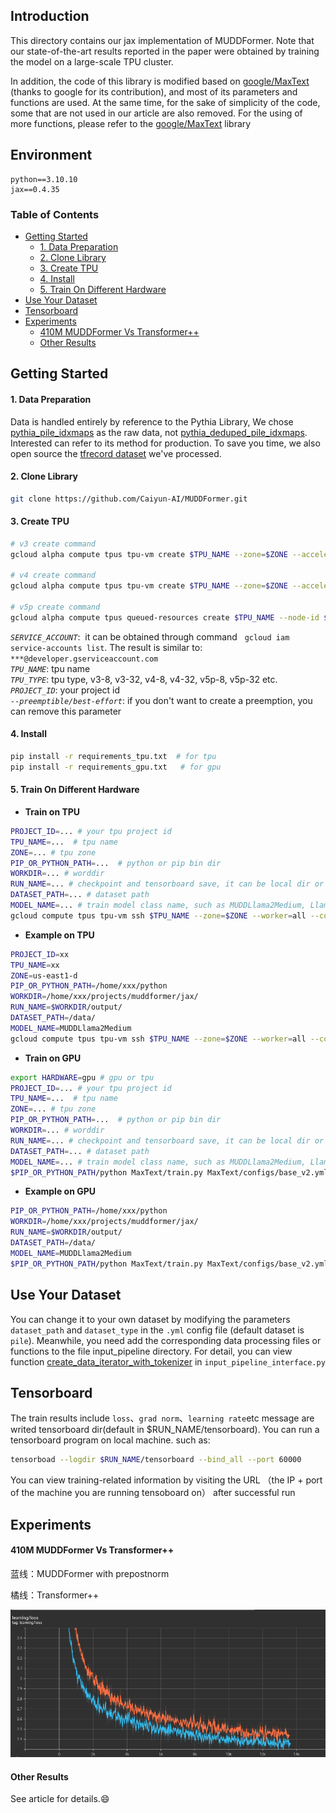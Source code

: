 ## Introduction
This directory contains our jax implementation of MUDDFormer. Note that our state-of-the-art results reported in the paper were obtained by training the model on a large-scale TPU cluster.

In addition, the code of this library is modified based on [google/MaxText](https://github.com/google/maxtext) (thanks to google for its contribution), and most of its parameters and functions are used. At the same time, for the sake of simplicity of the code, some that are not used in our article are also removed. For the using of more functions, please refer to the [google/MaxText](https://github.com/google/maxtext) library

## Environment
```plaintext
python==3.10.10  
jax==0.4.35
``` 

### Table of Contents
- [Getting Started](#Getting-started)
    - [1. Data Preparation](#1-Data-Preparation)
    - [2. Clone Library](#2-clone-Library)
    - [3. Create TPU](#3-Create-TPU)
    - [4. Install](#4-Install)
    - [5. Train On Different Hardware](#5-Train-On-Different-Hardware)
- [Use Your Dataset](#Use-Your-Dataset)
- [Tensorboard](#Tensorboard)
- [Experiments](#Experiments)
    - [410M MUDDFormer Vs Transformer++](#410m-muddformer-vs-transformer)
    - [Other Results](#Other-Results)

## Getting Started

#### 1. Data Preparation
Data is handled entirely by reference to the Pythia Library, We chose [pythia_pile_idxmaps](https://huggingface.co/datasets/EleutherAI/pythia_pile_idxmaps) as the raw data, not [pythia_deduped_pile_idxmaps](https://huggingface.co/datasets/EleutherAI/pythia_deduped_pile_idxmaps). Interested can refer to its method for production. To save you time, we also open source the [tfrecord dataset](https://huggingface.co/datasets/Caiyun-AI/Pile_tfrecord/tree/main) we've processed.


#### 2. Clone Library
```bash
git clone https://github.com/Caiyun-AI/MUDDFormer.git
```
#### 3. Create TPU
 
```bash
# v3 create command
gcloud alpha compute tpus tpu-vm create $TPU_NAME --zone=$ZONE --accelerator-type=$TPU_TYPE --version=tpu-vm-base --project=$PROJECT_ID  --scopes=https://www.googleapis.com/auth/cloud-platform --preemptible

# v4 create command
gcloud alpha compute tpus tpu-vm create $TPU_NAME --zone=$ZONE --accelerator-type=$TPU_TYPE --version=tpu-vm-tf-2.10.0-pod-v4 --project=$PROJECT_ID  --scopes=https://www.googleapis.com/auth/cloud-platform --preemptible

# v5p create command
gcloud alpha compute tpus queued-resources create $TPU_NAME --node-id $TPU_NAME  --project $PROJECT_ID   --zone=$ZONE   --accelerator-type=$TPU_TYPE --runtime-version v2-alpha-tpuv5 --service-account $SERVICE_ACCOUNT   --best-effort
```
*```SERVICE_ACCOUNT```*: &nbsp;it can be obtained through command &nbsp; ```gcloud iam service-accounts list```. The result is similar to: ```***@developer.gserviceaccount.com```   
*```TPU_NAME```*:&nbsp;tpu name  
*```TPU_TYPE```*:&nbsp;tpu type, v3-8, v3-32, v4-8, v4-32, v5p-8, v5p-32 etc.    
*```PROJECT_ID```*: your project id  
*```--preemptible/best-effort```*:&nbsp;if you don't want to create a preemption, you can remove this parameter  

#### 4. Install

```bash
pip install -r requirements_tpu.txt  # for tpu
pip install -r requirements_gpu.txt   # for gpu
```

#### 5. Train On Different Hardware
- **Train on TPU**
```bash
PROJECT_ID=... # your tpu project id
TPU_NAME=...  # tpu name
ZONE=... # tpu zone
PIP_OR_PYTHON_PATH=...  # python or pip bin dir
WORKDIR=... # worddir
RUN_NAME=... # checkpoint and tensorboard save, it can be local dir or bucket dir(gs://...)
DATASET_PATH=... # dataset path
MODEL_NAME=... # train model class name, such as MUDDLlama2Medium, Llama2Medium
gcloud compute tpus tpu-vm ssh $TPU_NAME --zone=$ZONE --worker=all --command="export HARDWARE=tpu; cd $WORKDIR; $PIP_OR_PYTHON_PATH/python MaxText/train.py MaxText/configs/base_v2.yml run_name=$RUN_NAME dataset_path=$DATASET_PATH  model_name=$MODEL_NAME 2>&1| tee train.log" --project=$PROJECT_ID
```

- **Example on TPU**

```bash
PROJECT_ID=xx
TPU_NAME=xx
ZONE=us-east1-d
PIP_OR_PYTHON_PATH=/home/xxx/python
WORKDIR=/home/xxx/projects/muddformer/jax/
RUN_NAME=$WORKDIR/output/
DATASET_PATH=/data/
MODEL_NAME=MUDDLlama2Medium
gcloud compute tpus tpu-vm ssh $TPU_NAME --zone=$ZONE --worker=all --command="export HARDWARE=tpu; cd $WORKDIR; $PIP_OR_PYTHON_PATH/python MaxText/train.py MaxText/configs/base_v2.yml run_name=$RUN_NAME dataset_path=$DATASET_PATH  model_name=$MODEL_NAME hardware=tpu 2>&1| tee train.log" --project=$PROJECT_ID
```

- **Train on GPU**
```bash
export HARDWARE=gpu # gpu or tpu
PROJECT_ID=... # your tpu project id
TPU_NAME=...  # tpu name
ZONE=... # tpu zone
PIP_OR_PYTHON_PATH=...  # python or pip bin dir
WORKDIR=... # worddir
RUN_NAME=... # checkpoint and tensorboard save, it can be local dir or bucket dir(gs://...)
DATASET_PATH=... # dataset path
MODEL_NAME=... # train model class name, such as MUDDLlama2Medium, Llama2Medium
$PIP_OR_PYTHON_PATH/python MaxText/train.py MaxText/configs/base_v2.yml run_name=$RUN_NAME dataset_path=$DATASET_PATH  model_name=$MODEL_NAME compile_topology_num_slices=1 2>&1| tee train.log" --project=$PROJECT_ID
```

- **Example on GPU**
```bash
PIP_OR_PYTHON_PATH=/home/xxx/python
WORKDIR=/home/xxx/projects/muddformer/jax/
RUN_NAME=$WORKDIR/output/
DATASET_PATH=/data/
MODEL_NAME=MUDDLlama2Medium
$PIP_OR_PYTHON_PATH/python MaxText/train.py MaxText/configs/base_v2.yml run_name=$RUN_NAME dataset_path=$DATASET_PATH  model_name=$MODEL_NAME =1 hardware=gpu compile_topology_num_slices=1 2>&1| tee train.log"
```

## Use Your Dataset

You can change it to your own dataset by modifying the parameters ```dataset_path``` and ```dataset_type``` in the ```.yml``` config file (default dataset is ```pile```). Meanwhile, you need add the corresponding data processing files or functions to the file input_pipeline directory. For detail, you can view function [ create_data_iterator_with_tokenizer](https://github.com/Caiyun-AI/MUDDFormer/blob/08bbebc916480f5295871c115d357310a3dcc8f2/jax/MaxText/input_pipeline/input_pipeline_interface.py#L228) in ```input_pipeline_interface.py```

## Tensorboard

The train results include ```loss```、```grad norm```、```learning rate```etc message are writed tensorboard dir(default in $RUN_NAME/tensorboard). You can run a tensorboard program on local machine. such as:
    
```bash
tensorboad --logdir $RUN_NAME/tensorboard --bind_all --port 60000
```
You can view training-related information by visiting the URL （the IP + port of the machine you are running tensoboard on） after successful run
    
## Experiments

#### **410M MUDDFormer Vs Transformer++**

蓝线：MUDDFormer with prepostnorm

橘线：Transformer++

![Loss曲线](assets/muddformer_vs_transformer++_loss.png)

#### **Other Results**

See article for details.😄

